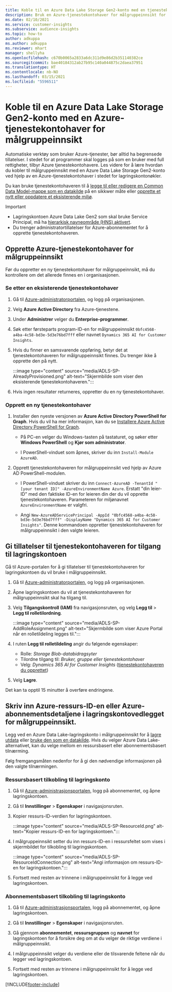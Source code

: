 ```yaml
---
title: Koble til en Azure Data Lake Storage Gen2-konto med en tjenestekontohaver
description: Bruk en Azure-tjenestekontohaver for målgruppeinnsikt for å koble deg til din egen Data Lake-forekomst når du legger den ved målgruppeinnsikt.
ms.date: 02/10/2021
ms.service: customer-insights
ms.subservice: audience-insights
ms.topic: how-to
author: adkuppa
ms.author: adkuppa
ms.reviewer: mhart
manager: shellyha
ms.openlocfilehash: c670b0065a2833a6dc311d9e86d2b351140382ce
ms.sourcegitcommit: bae40184312ab27b95c140a044875c2daea37951
ms.translationtype: HT
ms.contentlocale: nb-NO
ms.lasthandoff: 03/15/2021
ms.locfileid: "5596511"
---
```

# <a name="connect-to-an-azure-data-lake-storage-gen2-account-with-an-azure-service-principal-for-audience-insights"></a>Koble til en Azure Data Lake Storage Gen2-konto med en Azure-tjenestekontohaver for målgruppeinnsikt

Automatiske verktøy som bruker Azure-tjenester, bør alltid ha begrensede tillatelser. I stedet for at programmer skal logges på som en bruker med full rettigheter, tilbyr Azure tjenestekontohavere. Les videre for å lære hvordan du kobler til målgruppeinnsikt med en Azure Data Lake Storage Gen2-konto ved hjelp av en Azure-tjenestekontohaver i stedet for lagringskontonøkler. 

Du kan bruke tjenestekontohaveren til å [legge til eller redigere en Common Data Model-mappe som en datakilde](connect-common-data-model.md) på en sikkwer måte eller [opprette et nytt eller oppdatere et eksisterende miljø](manage-environments.md#create-an-environment-in-an-existing-organization).

> [!IMPORTANT]
> - Lagringskontoen Azure Data Lake Gen2 som skal bruke Service Principal, må ha [hierarkisk navneområde (HNS) aktivert](/azure/storage/blobs/data-lake-storage-namespace).
> - Du trenger administratortillatelser for Azure-abonnementet for å opprette tjenestekontohaveren.

## <a name="create-azure-service-principal-for-audience-insights"></a>Opprette Azure-tjenestekontohaver for målgruppeinnsikt

Før du oppretter en ny tjenestekontohaver for målgruppeinnsikt, må du kontrollere om det allerede finnes en i organisasjonen.

### <a name="look-for-an-existing-service-principal"></a>Se etter en eksisterende tjenestekontohaver

1. Gå til [Azure-administratorportalen](https://portal.azure.com), og logg på organisasjonen.

2. Velg **Azure Active Directory** fra Azure-tjenestene.

3. Under **Administrer** velger du **Enterprise-programmer**.

4. Søk etter førsteparts program-ID-en for målgruppeinnsikt `0bfc4568-a4ba-4c58-bd3e-5d3e76bd7fff` eller navnet `Dynamics 365 AI for Customer Insights`.

5. Hvis du finner en samsvarende oppføring, betyr det at tjenestekontohaveren for målgruppeinnsikt finnes. Du trenger ikke å opprette den på nytt.
   
   :::image type="content" source="media/ADLS-SP-AlreadyProvisioned.png" alt-text="Skjermbilde som viser den eksisterende tjenestekontohaveren.":::
   
6. Hvis ingen resultater returneres, oppretter du en ny tjenestekontohaver.

### <a name="create-a-new-service-principal"></a>Opprett en ny tjenestekontohaver

1. Installer den nyeste versjonen av **Azure Active Directory PowerShell for Graph**. Hvis du vil ha mer informasjon, kan du se [Installere Azure Active Directory PowerShell for Graph](/powershell/azure/active-directory/install-adv2).
   - På PC-en velger du Windows-tasten på tastaturet, og søker etter **Windows PowerShell** og **Kjør som administrator**.
   
   - I PowerShell-vinduet som åpnes, skriver du inn `Install-Module AzureAD`.

2. Opprett tjenestekontohaveren for målgruppeinnsikt ved hjelp av Azure AD PowerShell-modulen.
   - I PowerShell-vinduet skriver du inn `Connect-AzureAD -TenantId "[your tenant ID]" -AzureEnvironmentName Azure`. Erstatt "din leier-ID" med den faktiske ID-en for leieren din der du vil opprette tjenestekontohaveren. Parameteren for miljønavnet `AzureEnvironmentName` er valgfri.
  
   - Angi `New-AzureADServicePrincipal -AppId "0bfc4568-a4ba-4c58-bd3e-5d3e76bd7fff" -DisplayName "Dynamics 365 AI for Customer Insights"`. Denne kommandoen oppretter tjenestekontohaveren for målgruppeinnsikt i den valgte leieren.  

## <a name="grant-permissions-to-the-service-principal-to-access-the-storage-account"></a>Gi tillatelser til tjenestekontohaveren for tilgang til lagringskontoen

Gå til Azure-portalen for å gi tillatelser til tjenestekontohaveren for lagringskontoen du vil bruke i målgruppeinnsikt.

1. Gå til [Azure-administratorportalen](https://portal.azure.com), og logg på organisasjonen.

1. Åpne lagringskontoen du vil at tjenestekontohaveren for målgruppeinnsikt skal ha tilgang til.

1. Velg **Tilgangskontroll (IAM)** fra navigasjonsruten, og velg **Legg til** > **Legg til rolletilordning**.
   
   :::image type="content" source="media/ADLS-SP-AddRoleAssignment.png" alt-text="Skjermbilde som viser Azure Portal når en rolletildeling legges til.":::
   
1. I ruten **Legg til rolletildeling** angir du følgende egenskaper:
   - Rolle: *Storage Blob-databidragsyter*
   - Tilordne tilgang til: *Bruker, gruppe eller tjenestekontohaver*
   - Velg: *Dynamics 365 AI for Customer Insights* ([tjenestekontohaveren du opprettet](#create-a-new-service-principal))

1.  Velg **Lagre**.

Det kan ta opptil 15 minutter å overføre endringene.

## <a name="enter-the-azure-resource-id-or-the-azure-subscription-details-in-the-storage-account-attachment-to-audience-insights"></a>Skriv inn Azure-ressurs-ID-en eller Azure-abonnementsdetaljene i lagringskontovedlegget for målgruppeinnsikt.

Legg ved en Azure Data Lake-lagringskonto i målgruppeinnsikt for å [lagre utdata](manage-environments.md) eller [bruke den som en datakilde](connect-common-data-service-lake.md). Hvis du velger Azure Data Lake-alternativet, kan du velge mellom en ressursbasert eller abonnementsbasert tilnærming.

Følg fremgangsmåten nedenfor for å gi den nødvendige informasjonen på den valgte tilnærmingen.

### <a name="resource-based-storage-account-connection"></a>Ressursbasert tilkobling til lagringskonto

1. Gå til [Azure-administrasjonsportalen](https://portal.azure.com), logg på abonnementet, og åpne lagringskontoen.

1. Gå til **Innstillinger** > **Egenskaper** i navigasjonsruten.

1. Kopier ressurs-ID-verdien for lagringskontoen.

   :::image type="content" source="media/ADLS-SP-ResourceId.png" alt-text="Kopier ressurs-ID-en for lagringskontoen.":::

1. I målgruppeinnsikt setter du inn ressurs-ID-en i ressursfeltet som vises i skjermbildet for tilkobling til lagringskontoen.

   :::image type="content" source="media/ADLS-SP-ResourceIdConnection.png" alt-text="Angi informasjon om ressurs-ID-en for lagringskontoen.":::   
   
1. Fortsett med resten av trinnene i målgruppeinnsikt for å legge ved lagringskontoen.

### <a name="subscription-based-storage-account-connection"></a>Abonnementsbasert tilkobling til lagringskonto

1. Gå til [Azure-administrasjonsportalen](https://portal.azure.com), logg på abonnementet, og åpne lagringskontoen.

1. Gå til **Innstillinger** > **Egenskaper** i navigasjonsruten.

1. Gå gjennom **abonnementet**, **ressursgruppen** og **navnet** for lagringskontoen for å forsikre deg om at du velger de riktige verdiene i målgruppeinnsikt.

1. I målgruppeinnsikt velger du verdiene eller de tilsvarende feltene når du legger ved lagringskontoen.
   
1. Fortsett med resten av trinnene i målgruppeinnsikt for å legge ved lagringskontoen.


[!INCLUDE[footer-include](../includes/footer-banner.md)]